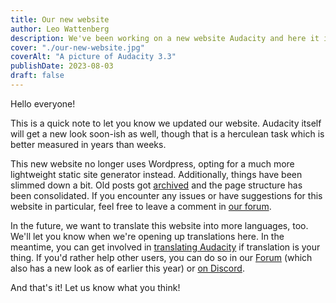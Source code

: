 ```yaml
---
title: Our new website
author: Leo Wattenberg
description: We've been working on a new website Audacity and here it is! We were struggling to keep on top of the admin side of Wordpress and so decided to move to Astro.js to make things a little more lightweight.
cover: "./our-new-website.jpg"
coverAlt: "A picture of Audacity 3.3"
publishDate: 2023-08-03
draft: false
---
```


Hello everyone!

This is a quick note to let you know we updated our website. Audacity itself will get a new look soon-ish as well, though that is a herculean task which is better measured in years than weeks.

This new website no longer uses Wordpress, opting for a much more lightweight static site generator instead. Additionally, things have been slimmed down a bit. Old posts got [archived](https://archive.org/details/posts.audacity.WordPress.2023-09-11) and the page structure has been consolidated. If you encounter any issues or have suggestions for this website in particular, feel free to leave a comment in [our forum](https://forum.audacityteam.org/t/a-new-audacityteam-org-website/86606). 

In the future, we want to translate this website into more languages, too. We'll let you know when we're opening up translations here. In the meantime, you can get involved in [translating Audacity](https://support.audacityteam.org/community/contributing/translating) if translation is your thing. If you'd rather help other users, you can do so in our [Forum](https://forum.audacityteam.org/) (which also has a new look as of earlier this year) or [on Discord](https://discord.gg/audacity).

And that's it! Let us know what you think! 
